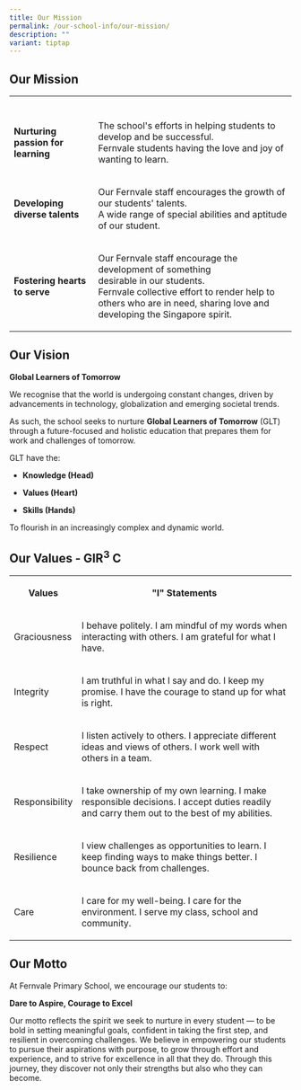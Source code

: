 ```yaml
---
title: Our Mission
permalink: /our-school-info/our-mission/
description: ""
variant: tiptap
---
```

<h2><strong>Our Mission</strong></h2>
<table style="minWidth: 50px">
<colgroup>
<col>
<col>
</colgroup>
<tbody>
<tr>
<th rowspan="1" colspan="1">
<p></p>
</th>
<th rowspan="1" colspan="1">
<p></p>
</th>
</tr>
<tr>
<td rowspan="1" colspan="1">
<p><strong>Nurturing passion for learning</strong>
</p>
</td>
<td rowspan="1" colspan="1">
<p>The school's efforts in helping students to develop and be successful.
<br>Fernvale students having the love and joy of wanting to learn.</p>
</td>
</tr>
<tr>
<td rowspan="1" colspan="1">
<p><strong>Developing diverse talents</strong>
</p>
</td>
<td rowspan="1" colspan="1">
<p>Our Fernvale staff encourages the growth of our students' talents.
<br>A wide range of special abilities and aptitude of our student.</p>
</td>
</tr>
<tr>
<td rowspan="1" colspan="1">
<p><strong>Fostering hearts to serve</strong>
</p>
</td>
<td rowspan="1" colspan="1">
<p>Our Fernvale staff encourage the development of something
<br>desirable in our students.
<br>Fernvale collective effort to render help to others who are in need, sharing
love and developing the Singapore spirit.</p>
</td>
</tr>
</tbody>
</table>
<h2><strong>Our Vision</strong></h2>
<p><strong>Global Learners of Tomorrow</strong>
</p>
<p>We recognise that the world is undergoing constant changes, driven by
advancements in technology, globalization and emerging societal trends.</p>
<p>As such, the school seeks to nurture <strong>Global Learners of Tomorrow</strong> (GLT)
through a future-focused and holistic education that prepares them for
work and challenges of tomorrow.&nbsp;&nbsp;&nbsp;</p>
<p>GLT have the:</p>
<ul data-tight="true" class="tight">
<li>
<p><strong>Knowledge (Head)</strong>
</p>
</li>
<li>
<p><strong>Values (Heart)</strong>
</p>
</li>
<li>
<p><strong>Skills (Hands)</strong>
</p>
</li>
</ul>
<p>To flourish in an increasingly complex and dynamic world.</p>
<h2><strong>Our Values - GIR<sup>3</sup> C</strong></h2>
<table style="minWidth: 50px">
<colgroup>
<col>
<col>
</colgroup>
<tbody>
<tr>
<th rowspan="1" colspan="1">
<p>Values</p>
</th>
<th rowspan="1" colspan="1">
<p>"I" Statements</p>
</th>
</tr>
<tr>
<td rowspan="1" colspan="1">
<p>Graciousness</p>
</td>
<td rowspan="1" colspan="1">
<p>I behave politely. I am mindful of my words when interacting with others.
I am grateful for what I have.</p>
</td>
</tr>
<tr>
<td rowspan="1" colspan="1">
<p>Integrity</p>
</td>
<td rowspan="1" colspan="1">
<p>I am truthful in what I say and do. I keep my promise. I have the courage
to stand up for what is right.</p>
</td>
</tr>
<tr>
<td rowspan="1" colspan="1">
<p>Respect</p>
</td>
<td rowspan="1" colspan="1">
<p>I listen actively to others. I appreciate different ideas and views of
others. I work well with others in a team.</p>
</td>
</tr>
<tr>
<td rowspan="1" colspan="1">
<p>Responsibility</p>
</td>
<td rowspan="1" colspan="1">
<p>I take ownership of my own learning. I make responsible decisions. I accept
duties readily and carry them out to the best of my abilities.</p>
</td>
</tr>
<tr>
<td rowspan="1" colspan="1">
<p>Resilience</p>
</td>
<td rowspan="1" colspan="1">
<p>I view challenges as opportunities to learn. I keep finding ways to make
things better. I bounce back from challenges.</p>
</td>
</tr>
<tr>
<td rowspan="1" colspan="1">
<p>Care</p>
</td>
<td rowspan="1" colspan="1">
<p>I care for my well-being. I care for the environment. I serve my class,
school and community.</p>
</td>
</tr>
</tbody>
</table>
<h2><strong>Our Motto</strong></h2>
<p>At Fernvale Primary School, we encourage our students to:
<br>
</p>
<p><strong>Dare to Aspire, Courage to Excel</strong>
</p>
<p>Our motto reflects the spirit we seek to nurture in every student — to
be bold in setting meaningful goals, confident in taking the first step,
and resilient in overcoming challenges. We believe in empowering our students
to pursue their aspirations with purpose, to grow through effort and experience,
and to strive for excellence in all that they do. Through this journey,
they discover not only their strengths but also who they can become.
<br>
</p>
<p></p>